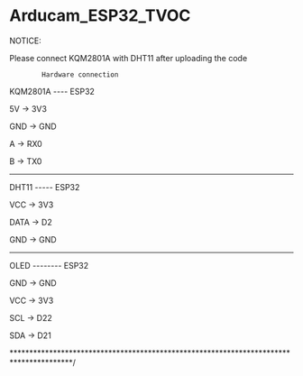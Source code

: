 # Arducam_ESP32_TVOC

NOTICE:

Please connect KQM2801A with DHT11 after uploading the code





            Hardware connection
 
KQM2801A               ----             ESP32

5V                      ->                 3V3

GND                      ->                GND

A                       ->                 RX0

B                         ->               TX0
 
************************************************************************************************

DHT11                  -----                 ESP32

VCC                     ->                 3V3

DATA                    ->                 D2

GND                     ->                GND

*****************************************************************************************

OLED                --------                   ESP32

GND                     ->                GND

VCC                   ->                  3V3

SCL                     ->                D22

SDA                     ->                D21

***************************************************************************************/
